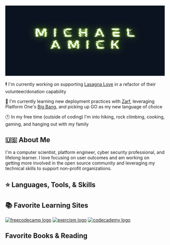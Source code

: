 <img src="./image/github_banner.png"
alt ="Banner icon of author's name, Michael Amick"
width="100%" height="222">

:business_suit_levitating: I'm currently working on 
supporting [Lasagna Love](https://lasagnalove.org/) in a refactor of their volunteer/donation capability  

:brain: I'm currently learning new deployment practices with [Zarf](https://zarf.dev/), leveraging Platform One's [Big Bang](https://p1.dso.mil/products/big-bang), and picking up GO as my new language of choice  

:clock1: In my free time (outside of coding) I'm into hiking, rock climbing, cooking, gaming, and hanging out with my family  

## :us: About Me
I'm a computer scientist, platform engineer, cyber security professional, and lifelong learner. I love focusing on user outcomes and am working on getting more involved in the open source community and leveraging my technical skills to support non-profit organizations.

## :star: Languages, Tools, & Skills

## :books: Favorite Learning Sites
[![freecodecamp logo](https://img.shields.io/badge/-freeCodeCamp-0A0A23?logo=freeCodeCamp&logoColor=white&style=for-the-badge)](https://www.freecodecamp.org)
[![exercism logo](https://img.shields.io/badge/-Exercism-009CAB?logo=exercism&logoColor=white&style=for-the-badge)](https://exercism.org/)
[![codecademy logo](https://img.shields.io/badge/-codecademy-1F4056?logo=codecademy&logoColor=white&style=for-the-badge)](https://codecademy.com)

<!--- [![](https://img.shields.io/badge/-)]() - base for creating badges --->

## Favorite Books & Reading
